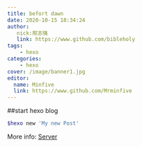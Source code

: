 ```yaml
---
title: befort dawn
date: 2020-10-15 18:34:24
author:
   nick:邢志强
   link: https://www.github.com/bibleholy
tags:
    - hexo
categories:
    - hexo
cover: /image/banner1.jpg
editor:
  name: Minfive
  link: https://www.github.com/Mrminfive
---
```


##start hexo blog

``` bash
$hexo new 'My new Post'
```
More info: [Server](https://hexo.io/docs/server.html)